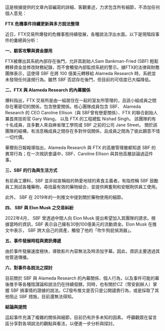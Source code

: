 這是根據提供的文章內容編寫的詳細、客觀重述，力求包含所有細節，不添加任何個人意見：

**FTX 危機事件持續更新與多方說法整理**

近日，FTX交易所爆發的危機事態持續發展，各種說法浮出水面。以下是現階段事件的彙總與分析：

**一、駭客攻擊與資金挪用**

FTX被爆出其系統內部存在後門，允許其創始人Sam Bankman-Fried (SBF) 輕鬆轉移資金並修改財務紀錄，而不會觸發內部監控系統的警示。據FTX的法律與財務團隊表示，這使得 SBF 在將 100 億美元轉移給 Alameda Research 時，系統並未發現任何違規行為。雖然 SBF 否認存在後門，但目前的可信度已大幅降低。

**二、FTX 與 Alameda Research 的內幕關係**

爆料指出，FTX 交易所是由一組居住在一起的室友所管理的，且該小組成員之間存在著密切的關係，包含戀愛關係。核心團隊成員包含 SBF、 Alameda Research 的 CEO Caroline Ellison（與 SBF曾有戀愛關係）、FTX 的聯合創始人兼首席技術官 Gary Wang， 以及 FTX 的工程總監 Nishad Singh。 該團隊約有十名成員，且多數人來自麻省理工學院或 SBF 之前的公司 Jane Street。 關於該團隊的結構，有消息稱成員之間存在多對伴侶關係，且成員之間為了彼此願意不惜一切代價。

華爾街日報報導指出，Alameda Research 與 FTX 的高層管理層都知道 SBF 的異常行為；在一次視訊會議中，SBF、Caroline Ellison 與其他高層談論過這件事。

**三、SBF 的行為與生活方式**

有前員工爆料，SBF 並非如宣稱般的熱愛地球的素食主義者。有指控稱 SBF 鼓勵員工測試各種藥物，尋找最有效的藥物組合，並提供興奮劑和安眠劑供員工使用。

此外， SBF 在 2019年的一則推文中提到關於藥物使用的細節。

**四、 SBF 與 Elon Musk 之交易糾紛**

2022年4月， SBF 曾透過中間人向 Elon Musk 提出希望加入其團隊的請求。根據當時的資訊，SBF 表示自己擁有30到100億美元的流動資金。Elon Musk 在推文中表示， SBF 誇大自己的資產，觸發了他的「吹牛狗屁偵測器」。

**五、事件發展時程與資訊傳遞**

由於事件發展速度極快，導致影片內容無法及時添加字幕。因此，資訊主要透過其他管道傳播。

**六、對事件各說法之探討**

目前關於 SBF 與 Alameda Research 的內幕關係、個人行為，以及事件可能的幕後推手等各種陰謀論和說法仍在持續發酵。同時，也有關於CZ（幣安創辦人）掌握 SBF 搞事情的證據的說法。CZ發布推文是否只是公開譴責行為，或是採取了其他阻止 SBF 措施，目前還無法得知。

**結論與提問**

這起事件充滿了複雜的關係與細節，目前仍有許多未知的因素。 呼籲觀眾在留言區分享對各項說法的觀點與看法，以便進一步分析與探討。